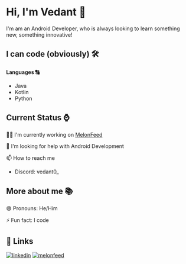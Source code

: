 
# Hi, I'm Vedant 👋
I'm am an Android Developer, who is always looking to learn something new, something innovative!



## I can code (obviously) 🛠
#### Languages 🔠
* Java
* Kotlin
* Python


## Current Status ⌚
👩‍💻 I'm currently working on [MelonFeed](https://instagram.com/melon.feed)

🤔 I'm looking for help with Android Development

📫 How to reach me
* Discord: vedant0_

## More about me 📚
😄 Pronouns: He/Him

⚡️ Fun fact: I code

## 🔗 Links
[![linkedin](https://img.shields.io/badge/linkedin-0A66C2?style=for-the-badge&logo=linkedin&logoColor=white)](https://www.linkedin.com/in/vedantg7)
[![melonfeed](https://img.shields.io/badge/FEED%20YOUR%20IDEAS-%235bce8d?style=for-the-badge&label=MELONFEED&labelColor=%23FF3B3C)](https://instagram.com/melon.feed)
